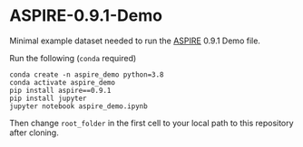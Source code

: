 # ASPIRE-0.9.1-Demo

Minimal example dataset needed to run the [ASPIRE](https://github.com/ComputationalCryoEM) 0.9.1 Demo file.

Run the following (`conda` required)

```
conda create -n aspire_demo python=3.8
conda activate aspire_demo
pip install aspire==0.9.1
pip install jupyter
jupyter notebook aspire_demo.ipynb
```

Then change `root_folder` in the first cell to your local path to this repository after cloning.


